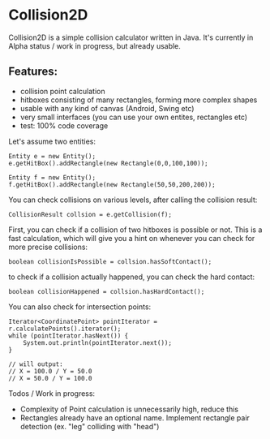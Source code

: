 # Collision2D
Collision2D is a simple collision calculator written in Java. It's currently in Alpha status / work in progress, but already usable. 

## Features: 
- collision point calculation
- hitboxes consisting of many rectangles, forming more complex shapes
- usable with any kind of canvas (Android, Swing etc)
- very small interfaces (you can use your own entites, rectangles etc)
- test: 100% code coverage

Let's assume two entities: 

```
Entity e = new Entity();
e.getHitBox().addRectangle(new Rectangle(0,0,100,100));

Entity f = new Entity();
f.getHitBox().addRectangle(new Rectangle(50,50,200,200));
```

You can check collisions on various levels, after calling the collision result: 

```
CollisionResult collsion = e.getCollision(f);
``` 

First, you can check if a collision of two hitboxes is possible or not. 
This is a fast calculation, which will give you a hint on whenever you can check for more precise collisions: 

```
boolean collisionIsPossible = collsion.hasSoftContact();
```

to check if a collision actually happened, you can check the hard contact: 

```
boolean collisionHappened = collsion.hasHardContact();
```

You can also check for intersection points: 

``` 
Iterator<CoordinatePoint> pointIterator = r.calculatePoints().iterator();
while (pointIterator.hasNext()) {
    System.out.println(pointIterator.next());
}

// will output: 
// X = 100.0 / Y = 50.0
// X = 50.0 / Y = 100.0
```

Todos / Work in progress: 

- Complexity of Point calculation is unnecessarily high, reduce this
- Rectangles already have an optional name. Implement rectangle pair detection (ex. "leg" colliding with "head")
